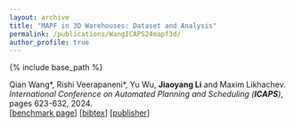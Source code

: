 ```yaml
---
layout: archive
title: "MAPF in 3D Warehouses: Dataset and Analysis"
permalink: /publications/WangICAPS24mapf3d/
author_profile: true
---
```


{% include base_path %}

Qian Wang\*, Rishi Veerapaneni\*, Yu Wu, **Jiaoyang Li** and Maxim Likhachev.      
<i>International Conference on Automated Planning and Scheduling (**ICAPS**)</i>, pages 623-632, 2024.     
[[benchmark page](http://mapf.info/index.php/Main/Benchmarks)]
[<a href="javascript:void(0)" onclick="(function(target, id) { if ($('#' + id).css('display') == 'block') { $('#' + id).hide('fast'); $(target).text('bibtex') } else { $('#' + id).show('fast'); $(target).text('bibtex▲') } })(this, 'bibtex-WangICAPS24mapf3d');">bibtex</a>]
[[publisher](https://doi.org/10.1609/icaps.v34i1.31525)]
<div id="bibtex-WangICAPS24mapf3d" style="display:none">
<pre>@inproceedings{WangICAPS24mapf3d,
  author    = {Qian Wang and Rishi Veerapaneni and Yu Wu and Jiaoyang Li and Maxim Likhachev},
  title     = {MAPF in 3D Warehouses: Dataset and Analysis},
  booktitle = {Proceedings of the International Conference on Automated Planning and Scheduling (ICAPS)},
  pages     = {623--632},
  doi       = {10.1609/icaps.v34i1.31525},
  year      = {2024}
}
</pre></div>  
